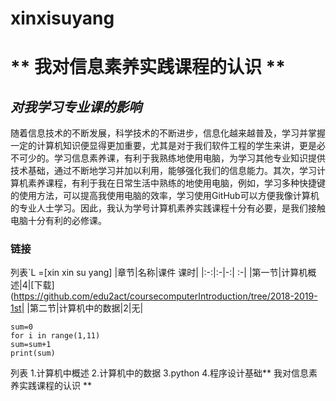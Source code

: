 #  xinxisuyang

# ** 我对信息素养实践课程的认识 ** 
##  *对我学习专业课的影响*
随着信息技术的不断发展，科学技术的不断进步，信息化越来越普及，学习并掌握一定的计算机知识便显得更加重要，尤其是对于我们软件工程的学生来讲，更是必不可少的。学习信息素养课，有利于我熟练地使用电脑，为学习其他专业知识提供技术基础，通过不断地学习并加以利用，能够强化我们的信息能力。其次，学习计算机素养课程，有利于我在日常生活中熟练的地使用电脑，例如，学习多种快捷键的使用方法，可以提高我使用电脑的效率，学习使用GitHub可以方便我像计算机的专业人士学习。因此，我认为学号计算机素养实践课程十分有必要，是我们接触电脑十分有利的必修课。
###   链接
列表`L =[xin xin su yang]
 |章节|名称|课件 课时|
 |:-:|:-|-:| :-|  |第一节|计算机概述|4|[下载](https://github.com/edu2act/coursecomputerIntroduction/tree/2018-2019-1st|
 |第二节|计算机中的数据|2|无|
```
sum=0
for i in range(1,11)
sum=sum+1
print(sum)
```
列表
1.计算机中概述
2.计算机中的数据
3.python
4.程序设计基础** 我对信息素养实践课程的认识 **
